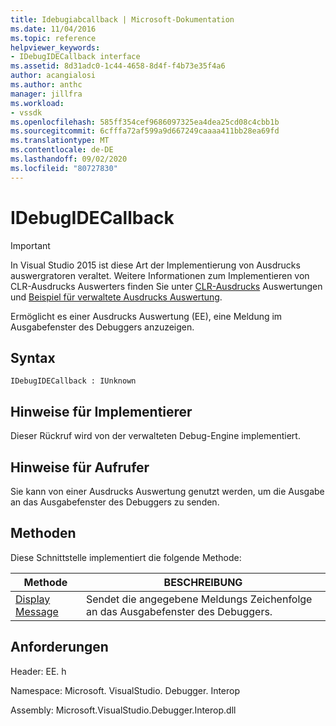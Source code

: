 ```yaml
---
title: Idebugiabcallback | Microsoft-Dokumentation
ms.date: 11/04/2016
ms.topic: reference
helpviewer_keywords:
- IDebugIDECallback interface
ms.assetid: 8d31adc0-1c44-4658-8d4f-f4b73e35f4a6
author: acangialosi
ms.author: anthc
manager: jillfra
ms.workload:
- vssdk
ms.openlocfilehash: 585ff354cef9686097325ea4dea25cd08c4cbb1b
ms.sourcegitcommit: 6cfffa72af599a9d667249caaaa411bb28ea69fd
ms.translationtype: MT
ms.contentlocale: de-DE
ms.lasthandoff: 09/02/2020
ms.locfileid: "80727830"
---
```

# <a name="idebugidecallback"></a>IDebugIDECallback
> [!IMPORTANT]
> In Visual Studio 2015 ist diese Art der Implementierung von Ausdrucks auswergratoren veraltet. Weitere Informationen zum Implementieren von CLR-Ausdrucks Auswerters finden Sie unter [CLR-Ausdrucks](https://github.com/Microsoft/ConcordExtensibilitySamples/wiki/CLR-Expression-Evaluators) Auswertungen und [Beispiel für verwaltete Ausdrucks Auswertung](https://github.com/Microsoft/ConcordExtensibilitySamples/wiki/Managed-Expression-Evaluator-Sample).

 Ermöglicht es einer Ausdrucks Auswertung (EE), eine Meldung im Ausgabefenster des Debuggers anzuzeigen.

## <a name="syntax"></a>Syntax

```
IDebugIDECallback : IUnknown
```

## <a name="notes-for-implementers"></a>Hinweise für Implementierer
 Dieser Rückruf wird von der verwalteten Debug-Engine implementiert.

## <a name="notes-for-callers"></a>Hinweise für Aufrufer
 Sie kann von einer Ausdrucks Auswertung genutzt werden, um die Ausgabe an das Ausgabefenster des Debuggers zu senden.

## <a name="methods"></a>Methoden
 Diese Schnittstelle implementiert die folgende Methode:

|Methode|BESCHREIBUNG|
|------------|-----------------|
|[Display Message](../../../extensibility/debugger/reference/idebugidecallback-displaymessage.md)|Sendet die angegebene Meldungs Zeichenfolge an das Ausgabefenster des Debuggers.|

## <a name="requirements"></a>Anforderungen
 Header: EE. h

 Namespace: Microsoft. VisualStudio. Debugger. Interop

 Assembly: Microsoft.VisualStudio.Debugger.Interop.dll
